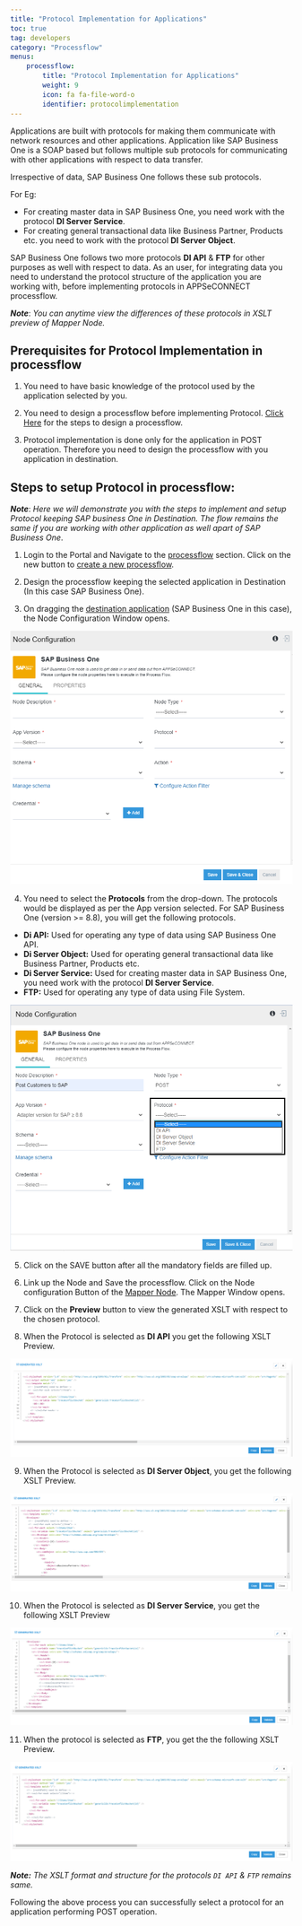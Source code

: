 ```yaml
---
title: "Protocol Implementation for Applications"
toc: true
tag: developers
category: "Processflow"
menus: 
    processflow:
        title: "Protocol Implementation for Applications"
        weight: 9
        icon: fa fa-file-word-o
        identifier: protocolimplementation
---
```

Applications are built with protocols for making them communicate with network resources and other applications. Application like SAP Business One is a SOAP based but follows multiple sub protocols for communicating with other applications with respect to data transfer. 

Irrespective of data, SAP Business One follows these sub protocols. 

For Eg: 

- For creating master data in SAP Business One, you need work with the protocol **DI Server Service**.
- For creating general transactional data like Business Partner, Products etc. you need to work with the protocol **DI Server Object**.

SAP Business One follows two more protocols **DI API** & **FTP** for other purposes as well with respect to data. As an user, for integrating data you need to understand the protocol structure of the application you are working with, before implementing protocols in APPSeCONNECT processflow.

**_Note_**: _You can anytime view the differences of these protocols in XSLT preview of Mapper Node._

## Prerequisites for Protocol Implementation in processflow

1. You need to have basic knowledge of the protocol used by the application selected by you.

2. You need to design a processflow before implementing Protocol. [Click Here](/processflow/creating-processflow/) for the steps to design a processflow. 

3. Protocol implementation is done only for the application in POST operation. Therefore you need to design the processflow with you application in destination.

## Steps to setup Protocol in processflow:

**_Note_**: _Here we will demonstrate you with the steps to implement and setup Protocol keeping SAP business One in Destination. The flow remains the same if you are working with other application as well apart of SAP Business One_.

1. Login to the Portal and Navigate to the [processflow](/processflow/overview-of-processflow/) section. Click on the new button to [create a new processflow](/processflow/creating-processflow/).

2. Design the processflow keeping the selected application in Destination (In this case SAP Business One).

3. On dragging the [destination application](/processflow/working-with-POST/) (SAP Business One in this case), the Node Configuration Window opens. 

![protocol1](\staticfiles\processflow\media\protocol1.PNG)

4. You need to select the **Protocols** from the drop-down. The protocols would be displayed as per the App version selected. For SAP Business One (version >= 8.8), you will get the following protocols. 

- **Di API:** Used for operating any type of data using SAP Business One API.
- **Di Server Object:** Used for operating general transactional data like Business Partner, Products etc.
- **Di Server Service:** Used for creating master data in SAP Business One, you need work with the protocol **DI Server Service**.
- **FTP:** Used for operating any type of data using File System.

![protocol2](\staticfiles\processflow\media\protocol2.PNG)

5. Click on the SAVE button after all the mandatory fields are filled up. 

6. Link up the Node and Save the processflow. Click on the Node configuration Button of the [Mapper Node](/processflow/working-with-mapper/). The Mapper Window opens.

7. Click on the **Preview** button to view the generated XSLT with respect to the chosen protocol.

8. When the Protocol is selected as **DI API** you get the following XSLT Preview.

![protocol3](\staticfiles\processflow\media\protocol3.PNG)

9. When the Protocol is selected as **DI Server Object**, you get the following XSLT Preview.

![protocol4](\staticfiles\processflow\media\protocol4.PNG)

10. When the Protocol is selected as **DI Server Service**, you get the following XSLT Preview

![protocol5](\staticfiles\processflow\media\protocol5.PNG)

11. When the protocol is selected as **FTP**, you get the the following XSLT Preview.

![protocol6](\staticfiles\processflow\media\protocol6.PNG)

**_Note:_** _The XSLT format and structure for the protocols `DI API` & `FTP` remains same._

Following the above process you can successfully select a protocol for an application performing POST operation.

